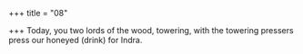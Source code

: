 +++
title = "08"

+++
Today, you two lords of the wood, towering, with the towering pressers press our honeyed (drink) for Indra.  